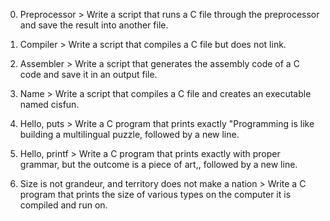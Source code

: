 0. Preprocessor > Write a script that runs a C file through the preprocessor and save the result into another file.

1. Compiler > Write a script that compiles a C file but does not link. 

2. Assembler > Write a script that generates the assembly code of a C code and save it in an output file.

3. Name > Write a script that compiles a C file and creates an executable named cisfun.

4. Hello, puts > Write a C program that prints exactly "Programming is like building a multilingual puzzle, followed by a new line.

5. Hello, printf > Write a C program that prints exactly with proper grammar, but the outcome is a piece of art,, followed by a new line.

6. Size is not grandeur, and territory does not make a nation > Write a C program that prints the size of various types on the computer it is compiled and run on.




